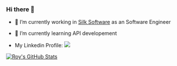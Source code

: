 ### Hi there 👋

- 🔭 I’m currently working in [Silk Software](https://www.silksoftware.com/) as an Software Engineer
- 🌱 I’m currently learning API developement

- My Linkedin Profile:
<a href="https://www.linkedin.com/in/ruotian-gao/"><img src="https://img.shields.io/badge/LinkedIn-0077B5?style=plastic&logo=linkedin&logoColor=white"/>
              
![Roy's GitHub Stats](https://github-readme-stats.vercel.app/api?username=RoyGRT)


  
 
<!--
**RoyGRT/RoyGRT** is a ✨ _special_ ✨ repository because its `README.md` (this file) appears on your GitHub profile.

Here are some ideas to get you started:



-->
